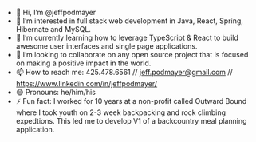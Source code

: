 - 👋 Hi, I’m @jeffpodmayer
- 👀 I’m interested in full stack web development in Java, React, Spring, Hibernate and MySQL. 
- 🌱 I’m currently learning how to leverage TypeScript & React to build awesome user interfaces and single page applications.
- 💞️ I’m looking to collaborate on any open source project that is focused on making a positive impact in the world.
- 📫 How to reach me: 425.478.6561 // jeff.podmayer@gmail.com // https://www.linkedin.com/in/jeffpodmayer/
- 😄 Pronouns: he/him/his
- ⚡ Fun fact: I worked for 10 years at a non-profit called Outward Bound where I took youth on 2-3 week backpacking and rock climbing expedtions. This led me to develop V1 of a backcountry meal planning application.

<!---
jeffpodmayer/jeffpodmayer is a ✨ special ✨ repository because its `README.md` (this file) appears on your GitHub profile.
You can click the Preview link to take a look at your changes.
--->

